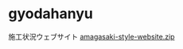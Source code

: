 # gyodahanyu
施工状況ウェブサイト
[amagasaki-style-website.zip](https://github.com/user-attachments/files/19789522/amagasaki-style-website.zip)
